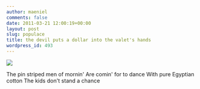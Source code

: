 ```yaml
---
author: maeniel
comments: false
date: 2011-03-21 12:00:19+00:00
layout: post
slug: populace
title: the devil puts a dollar into the valet's hands
wordpress_id: 493
---
```


[](http://www.abc.net.au/news/photos/2011/03/10/3159841.htm)[![](http://maeniel.files.wordpress.com/2011/03/ztjpk.jpg)](http://maeniel.files.wordpress.com/2011/03/ztjpk.jpg)

The pin striped men of mornin'
Are comin' for to dance
With pure Egyptian cotton
The kids don't stand a chance


